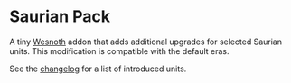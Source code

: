 # Saurian Pack

A tiny [Wesnoth](https://www.wesnoth.org/) addon that adds additional upgrades
for selected Saurian units. This modification is compatible with the default eras.

See the [changelog](_changelog.md) for a list of introduced units.

